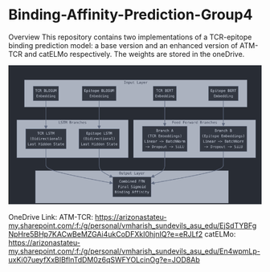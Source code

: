# Binding-Affinity-Prediction-Group4

Overview
This repository contains two implementations of a TCR-epitope binding prediction model: a base version and an enhanced version of ATM-TCR and catELMo respectively. The weights are stored in the oneDrive.

![alt text](https://github.com/sqVish99/Binding-Affinity-Prediction-Group4/blob/main/Picture.png?raw=true)

OneDrive Link: 
ATM-TCR: https://arizonastateu-my.sharepoint.com/:f:/g/personal/vmharish_sundevils_asu_edu/EjSdTYBFgNpHre5BHp7KACwBeMZGAi4ukCoDFXkI0hjnIQ?e=eRJLf2
catELMo: https://arizonastateu-my.sharepoint.com/:f:/g/personal/vmharish_sundevils_asu_edu/En4wpmLp-uxKi07ueyfXxBIBflnTdDM0z6qSWFYOLcinOg?e=JOD8Ab
